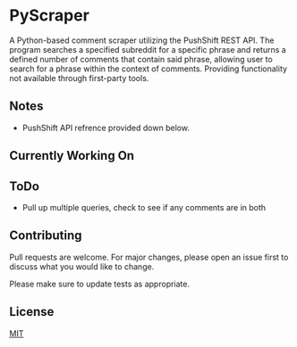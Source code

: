 # PyScraper

A Python-based comment scraper utilizing the PushShift REST API. The program searches a specified subreddit for a specific phrase and returns a defined number of comments that contain said phrase, allowing user to search for a phrase within the context of comments. Providing functionality not available through first-party tools.


## Notes
  - PushShift API refrence provided down below.


## Currently Working On



## ToDo
- Pull up multiple queries, check to see if any comments are in both



## Contributing

Pull requests are welcome. For major changes, please open an issue first
to discuss what you would like to change.

Please make sure to update tests as appropriate.

## License

[MIT](https://choosealicense.com/licenses/mit/)